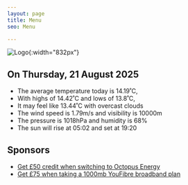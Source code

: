 ```yaml
---
layout: page
title: Menu
seo: Menu

---
```


![Logo](/images/logo.jpg){:width="832px"}

<!-- weather_marker starts -->
## On Thursday, 21 August 2025

- The average temperature today is 14.19˚C,
- With highs of 14.42˚C and lows of 13.8˚C,
- It may feel like 13.44˚C with overcast clouds
- The wind speed is 1.79m/s and visibility is 10000m
- The pressure is 1018hPa and humidity is 68%
- The sun will rise at 05:02 and set at 19:20

<!-- weather_marker ends -->

## Sponsors

- [Get £50 credit when switching to Octopus Energy](https://bit.ly/3oD1nnS)
- [Get £75 when taking a 1000mb YouFibre broadband plan](https://aklam.io/91zWhU?)
